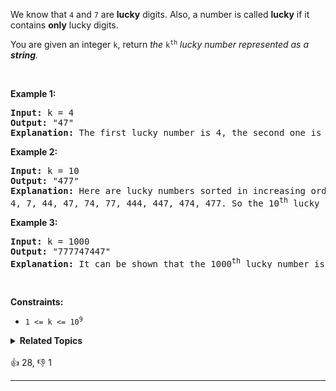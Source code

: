 <p>We know that <code>4</code> and <code>7</code> are <strong>lucky</strong> digits. Also, a number is called <strong>lucky</strong>&nbsp;if it contains <strong>only</strong> lucky digits.</p>

<p>You are given an integer <code>k</code>, return<em> the </em><code>k<sup>th</sup></code><em>&nbsp;lucky number represented as a <strong>string</strong>.</em></p>

<p>&nbsp;</p> 
<p><strong class="example">Example 1:</strong></p>

<pre>
<strong>Input:</strong> k = 4
<strong>Output:</strong> "47"
<strong>Explanation:</strong> The first lucky number is 4, the second one is 7, the third one is 44 and the fourth one is 47.
</pre>

<p><strong class="example">Example 2:</strong></p>

<pre>
<strong>Input:</strong> k = 10
<strong>Output:</strong> "477"
<strong>Explanation:</strong> Here are lucky numbers sorted in increasing order:
4, 7, 44, 47, 74, 77, 444, 447, 474, 477. So the 10<sup>th</sup> lucky number is 477.</pre>

<p><strong class="example">Example 3:</strong></p>

<pre>
<strong>Input:</strong> k = 1000
<strong>Output:</strong> "777747447"
<strong>Explanation:</strong> It can be shown that the 1000<sup>th</sup> lucky number is 777747447.
</pre>

<p>&nbsp;</p> 
<p><strong>Constraints:</strong></p>

<ul> 
 <li><code>1 &lt;= k &lt;= 10<sup>9</sup></code></li> 
</ul>

<details><summary><strong>Related Topics</strong></summary>Math | String | Bit Manipulation</details><br>

<div>👍 28, 👎 1<span style='float: right;'></span></div>

<div id="labuladong"><hr>

</div>

